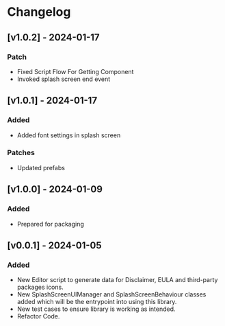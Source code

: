 # Changelog

## [v1.0.2] - 2024-01-17

### Patch

- Fixed Script Flow For Getting Component
- Invoked splash screen end event

## [v1.0.1] - 2024-01-17

### Added

- Added font settings in splash screen

### Patches

- Updated prefabs


## [v1.0.0] - 2024-01-09

### Added

- Prepared for packaging

## [v0.0.1] - 2024-01-05

### Added

- New Editor script to generate data for Disclaimer, EULA and third-party packages icons.
- New SplashScreenUIManager and SplashScreenBehaviour classes added which will be the entrypoint into using this library.
- New test cases to ensure library is working as intended.
- Refactor Code.
